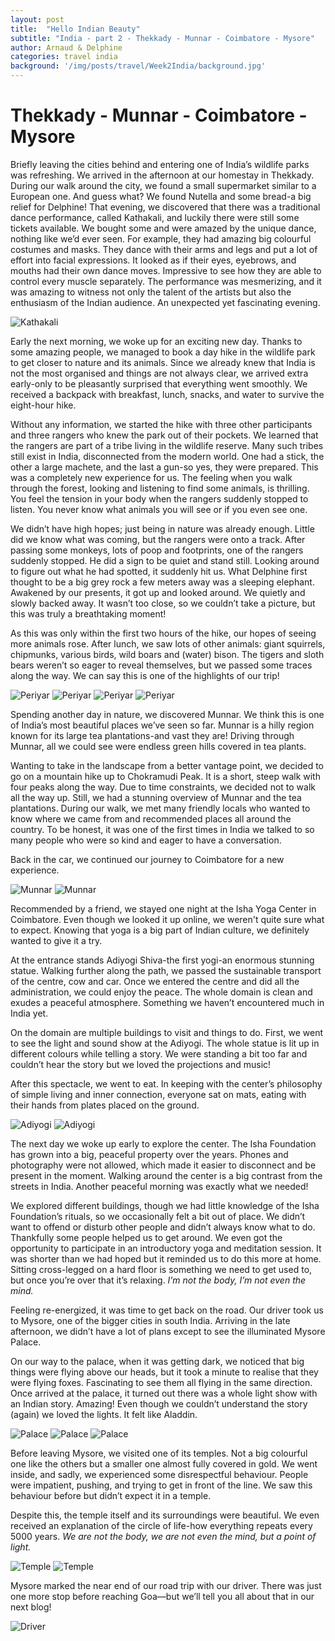 ```yaml
---
layout: post
title:  "Hello Indian Beauty"
subtitle: "India - part 2 - Thekkady - Munnar - Coimbatore - Mysore"
author: Arnaud & Delphine
categories: travel india
background: '/img/posts/travel/Week2India/background.jpg'
---
```


# Thekkady - Munnar - Coimbatore - Mysore

Briefly leaving the cities behind and entering one of India’s wildlife parks was refreshing. We arrived in the afternoon at our homestay in Thekkady. During our walk around the city, we found a small supermarket similar to a European one. And guess what? We found Nutella and some bread-a big relief for Delphine!
That evening, we discovered that there was a traditional dance performance, called Kathakali, and luckily there were still some tickets available. We bought some and were amazed by the unique dance, nothing like we’d ever seen. For example, they had amazing big colourful costumes and masks. They dance with their arms and legs and put a lot of effort into facial expressions. It looked as if their eyes, eyebrows, and mouths had their own dance moves. Impressive to see how they are able to control every muscle separately. The performance was mesmerizing, and it was amazing to witness not only the talent of the artists but also the enthusiasm of the Indian audience. An unexpected yet fascinating evening.

<img class="img-fluid" src="/img/posts/travel/Week2India/dance.jpg" alt="Kathakali">

Early the next morning, we woke up for an exciting new day. Thanks to some amazing people, we managed to book a day hike in the wildlife park to get closer to nature and its animals. Since we already knew that India is not the most organised and things are not always clear, we arrived extra early-only to be pleasantly surprised that everything went smoothly. We received a backpack with breakfast, lunch, snacks, and water to survive the eight-hour hike.

Without any information, we started the hike with three other participants and three rangers who knew the park out of their pockets. We learned that the rangers are part of a tribe living in the wildlife reserve. Many such tribes still exist in India, disconnected from the modern world. One had a stick, the other a large machete, and the last a gun-so yes, they were prepared. This was a completely new experience for us. The feeling when you walk through the forest, looking and listening to find some animals, is thrilling. You feel the tension in your body when the rangers suddenly stopped to listen. You never know what animals you will see or if you even see one.

We didn’t have high hopes; just being in nature was already enough. Little did we know what was coming, but the rangers were onto a track. After passing some monkeys, lots of poop and footprints, one of the rangers suddenly stopped. He did a sign to be quiet and stand still. Looking around to figure out what he had spotted, it suddenly hit us. What Delphine first thought to be a big grey rock a few meters away was a sleeping elephant. Awakened by our presents, it got up and looked around. We quietly and slowly backed away. It wasn’t too close, so we couldn’t take a picture, but this was truly a breathtaking moment!

As this was only within the first two hours of the hike, our hopes of seeing more animals rose. After lunch, we saw lots of other animals: giant squirrels, chipmunks, various birds, wild boars and (water) bison. The tigers and sloth bears weren’t so eager to reveal themselves, but we passed some traces along the way. We can say this is one of the highlights of our trip!

<img class="img-fluid" src="/img/posts/travel/Week2India/park1.jpg" alt="Periyar">
<img class="img-fluid" src="/img/posts/travel/Week2India/park2.jpg" alt="Periyar">
<img class="img-fluid" src="/img/posts/travel/Week2India/park3.jpg" alt="Periyar">
<img class="img-fluid" src="/img/posts/travel/Week2India/park4.jpg" alt="Periyar">

Spending another day in nature, we discovered Munnar. We think this is one of India’s most beautiful places we’ve seen so far. Munnar is a hilly region known for its large tea plantations-and vast they are! Driving through Munnar, all we could see were endless green hills covered in tea plants.

Wanting to take in the landscape from a better vantage point, we decided to go on a mountain hike up to Chokramudi Peak. It is a short, steep walk with four peaks along the way. Due to time constraints, we decided not to walk all the way up. Still, we had a stunning overview of Munnar and the tea plantations. During our walk, we met many friendly locals who wanted to know where we came from and recommended places all around the country. To be honest, it was one of the first times in India we talked to so many people who were so kind and eager to have a conversation.

Back in the car, we continued our journey to Coimbatore for a new experience.

<img class="img-fluid" src="/img/posts/travel/Week2India/munnar1.jpg" alt="Munnar">
<img class="img-fluid" src="/img/posts/travel/Week2India/munnar2.jpg" alt="Munnar">

Recommended by a friend, we stayed one night at the Isha Yoga Center in Coimbatore. Even though we looked it up online, we weren't quite sure what to expect. Knowing that yoga is a big part of Indian culture, we definitely wanted to give it a try.

At the entrance stands Adiyogi Shiva-the first yogi-an enormous stunning statue. Walking further along the path, we passed the sustainable transport of the centre, cow and car. Once we entered the centre and did all the administration, we could enjoy the peace. The whole domain is clean and exudes a peaceful atmosphere. Something we haven’t encountered much in India yet.

On the domain are multiple buildings to visit and things to do. First, we went to see the light and sound show at the Adiyogi. The whole statue is lit up in different colours while telling a story. We were standing a bit too far and couldn’t hear the story but we loved the projections and music!

After this spectacle, we went to eat. In keeping with the center’s philosophy of simple living and inner connection, everyone sat on mats, eating with their hands from plates placed on the ground.

<img class="img-fluid" src="/img/posts/travel/Week2India/adiyogi1.jpg" alt="Adiyogi">
<img class="img-fluid" src="/img/posts/travel/Week2India/adiyogi2.jpg" alt="Adiyogi">

The next day we woke up early to explore the center. The Isha Foundation has grown into a big, peaceful property over the years. Phones and photography were not allowed, which made it easier to disconnect and be present in the moment. Walking around the center is a big contrast from the streets in India. Another peaceful morning was exactly what we needed!

We explored different buildings, though we had little knowledge of the Isha Foundation’s rituals, so we occasionally felt a bit out of place. We didn’t want to offend or disturb other people and didn’t always know what to do. Thankfully some people helped us to get around. We even got the opportunity to participate in an introductory yoga and meditation session. It was shorter than we had hoped but it reminded us to do this more at home. Sitting cross-legged on a hard floor is something we need to get used to, but once you’re over that it’s relaxing. <i>I’m not the body, I’m not even the mind.</i>

Feeling re-energized, it was time to get back on the road. Our driver took us to Mysore, one of the bigger cities in south India. Arriving in the late afternoon, we didn’t have a lot of plans except to see the illuminated Mysore Palace.

On our way to the palace, when it was getting dark, we noticed that big things were flying above our heads, but it took a minute to realise that they were flying foxes. Fascinating to see them all flying in the same direction. Once arrived at the palace, it turned out there was a whole light show with an Indian story. Amazing! Even though we couldn’t understand the story (again) we loved the lights. It felt like Aladdin.

<img class="img-fluid" src="/img/posts/travel/Week2India/palace1.jpg" alt="Palace">
<img class="img-fluid" src="/img/posts/travel/Week2India/palace2.jpg" alt="Palace">
<img class="img-fluid" src="/img/posts/travel/Week2India/palace3.jpg" alt="Palace">

Before leaving Mysore, we visited one of its temples. Not a big colourful one like the others but a smaller one almost fully covered in gold. We went inside, and sadly, we experienced some disrespectful behaviour. People were impatient, pushing, and trying to get in front of the line. We saw this behaviour before but didn’t expect it in a temple.

Despite this, the temple itself and its surroundings were beautiful. We even received an explanation of the circle of life-how everything repeats every 5000 years. <i>We are not the body, we are not even the mind, but a point of light.</i>

<img class="img-fluid" src="/img/posts/travel/Week2India/temple1.jpg" alt="Temple">
<img class="img-fluid" src="/img/posts/travel/Week2India/temple2.jpg" alt="Temple">

Mysore marked the near end of our road trip with our driver. There was just one more stop before reaching Goa—but we’ll tell you all about that in our next blog!

<img class="img-fluid" src="/img/posts/travel/Week2India/driver.jpg" alt="Driver">
